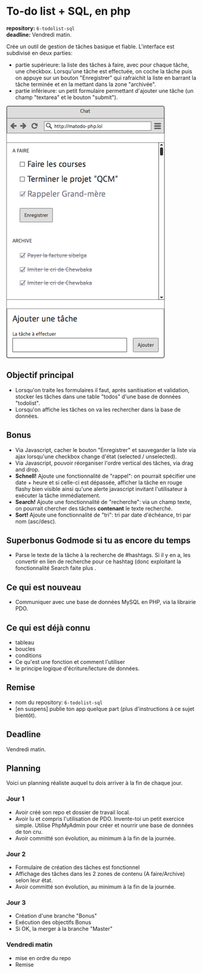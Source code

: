 # To-do list + SQL, en php

**repository:** `6-todolist-sql`  
**deadline:** Vendredi matin.

Crée un outil de gestion de tâches basique et fiable. L'interface est subdivisé en deux parties:  

- partie supérieure: la liste des tâches à faire, avec pour chaque tâche, une checkbox. 
Lorsqu'une tâche est effectuée, on coche la tâche puis on appuye sur un bouton "Enregistrer" qui rafraichit la liste en barrant la tâche terminée et en la mettant dans la zone "archivée".
- partie inférieure: un petit formulaire permettant d'ajouter une tâche (un champ "textarea" et le bouton "submit").

![Prototype](todolist.png)

## Objectif principal

- Lorsqu'on traite les formulaires il faut, après sanitisation et validation, stocker les tâches dans une table "todos" d'une base de données "todolist".
- Lorsqu'on affiche les tâches on va les rechercher dans la base de données.

## Bonus
- Via Javascript, cacher le bouton "Enregistrer" et sauvegarder la liste via ajax lorsqu'une checkbox change d'état (selected / unselected).
- Via Javascript, pouvoir réorganiser l'ordre vertical des tâches, via drag and drop.
- **Schnell!** Ajoute une fonctionnalité de "rappel": on pourrait spécifier une date + heure et si celle-ci est dépassée, afficher la tâche en rouge flashy bien visible ainsi qu'une alerte javascript invitant l'utilisateur à exécuter la tâche immédiatement.
- **Search!** Ajoute une fonctionnalité de "recherche": via un champ texte, on pourrait chercher des tâches **contenant** le texte recherché.
- **Sort!** Ajoute une fonctionnalité de "tri": tri par date d'échéance, tri par nom (asc/desc).

## Superbonus Godmode si tu as encore du temps
- Parse le texte de la tâche à la recherche de #hashtags. Si il y en a, les convertir en lien de recherche pour ce hashtag (donc exploitant la fonctionnalité Search faite plus .

## Ce qui est nouveau

- Communiquer avec une base de données MySQL en PHP, via la librairie PDO.

## Ce qui est déjà connu
- tableau
- boucles
- conditions
- Ce qu'est une fonction et comment l'utiliser
- le principe logique d'écriture/lecture de données.

## Remise
- nom du repository: `6-todolist-sql`
- [en suspens] publie ton app quelque part (plus d'instructions à ce sujet bientôt).

## Deadline
Vendredi matin.
## Planning
Voici un planning réaliste auquel tu dois arriver à la fin de chaque jour.

### Jour 1
- Avoir créé son repo et dossier de travail local.
- Avoir lu et compris l'utilisation de PDO. Invente-toi un petit exercice simple. Utilise PhpMyAdmin pour créer et nourrir une base de données de ton cru.
- Avoir committé son évolution, au minimum à la fin de la journée.

### Jour 2
- Formulaire de création des tâches est fonctionnel
- Affichage des tâches dans les 2 zones de contenu (A faire/Archive) selon leur état.
- Avoir committé son évolution, au minimum à la fin de la journée.

### Jour 3
- Création d'une branche "Bonus"
- Exécution des objectifs Bonus
- Si OK, la merger à la branche "Master"

### Vendredi matin

- mise en ordre du repo
- Remise

